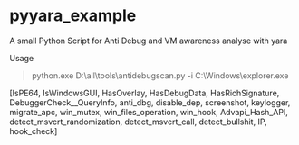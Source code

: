 # pyyara_example
A small Python Script for Anti Debug and VM awareness analyse with yara

Usage 
> python.exe D:\all\tools\antidebugscan.py -i C:\Windows\explorer.exe

[IsPE64, IsWindowsGUI, HasOverlay, HasDebugData, HasRichSignature, DebuggerCheck__QueryInfo, anti_dbg, disable_dep, screenshot, keylogger, migrate_apc, win_mutex, win_files_operation, win_hook, Advapi_Hash_API, detect_msvcrt_randomization, detect_msvcrt_call, detect_bullshit, IP, hook_check]
